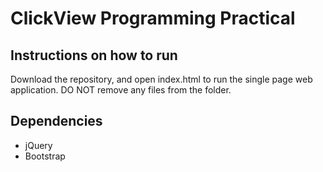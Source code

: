 # ClickView Programming Practical

## Instructions on how to run

Download the repository, and open index.html to run the single page web application.
DO NOT remove any files from the folder.

## Dependencies

- jQuery
- Bootstrap